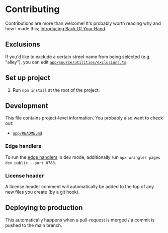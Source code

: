 # Contributing

Contributions are more than welcome! It's probably worth reading why and how I made this; [Introducing Back Of Your Hand](https://adamlynch.com/back-of-your-hand).

## Exclusions

If you'd like to exclude a certain street name from being selected (e.g. "alley"), you can edit [`app/source/utilities/exclusions.ts`](./app/source/utilities/exclusions.ts).

## Set up project

1. Run `npm install` at the root of the project.

## Development

This file contains project-level information. You probably also want to check out:

- [`app/README.md`](./app/README.md)

### Edge handlers

To run the [edge handlers](./functions) in dev mode, additionally run `npx wrangler pages dev public --port 8788`.

### License header

A license header comment will automatically be added to the top of any new files you create (by a git hook).

## Deploying to production

This automatically happens when a pull-request is merged / a commit is pushed to the main branch.
